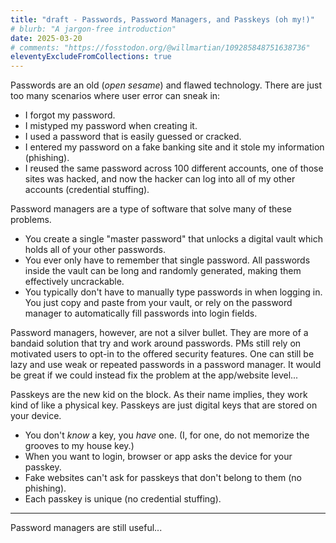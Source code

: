 ```yaml
---
title: "draft - Passwords, Password Managers, and Passkeys (oh my!)"
# blurb: "A jargon-free introduction"
date: 2025-03-20
# comments: "https://fosstodon.org/@willmartian/109285848751638736"
eleventyExcludeFromCollections: true
---
```


Passwords are an old (*open sesame*) and flawed technology. There are just too many scenarios where user error can sneak in:
- I forgot my password.
- I mistyped my password when creating it.
- I used a password that is easily guessed or cracked.
- I entered my password on a fake banking site and it stole my information (phishing).
- I reused the same password across 100 different accounts, one of those sites was hacked, and now the hacker can log into all of my other accounts (credential stuffing).

Password managers are a type of software that solve many of these problems. 
- You create a single "master password" that unlocks a digital vault which holds all of your other passwords. 
- You ever only have to remember that single password. All passwords inside the vault can be long and randomly generated, making them effectively uncrackable.
- You typically don't have to manually type passwords in when logging in. You just copy and paste from your vault, or rely on the password manager to automatically fill passwords into login fields. 

Password managers, however, are not a silver bullet. They are more of a bandaid solution that try and work around passwords. PMs still rely on motivated users to opt-in to the offered security features. One can still be lazy and use weak or repeated passwords in a password manager. It would be great if we could instead fix the problem at the app/website level...

Passkeys are the new kid on the block. As their name implies, they work kind of like a physical key. Passkeys are just digital keys that are stored on your device.
- You don't *know* a key, you *have* one. (I, for one, do not memorize the grooves to my house key.)
- When you want to login, browser or app asks the device for your passkey. 
- Fake websites can't ask for passkeys that don't belong to them (no phishing).
- Each passkey is unique (no credential stuffing). 


---
Password managers are still useful...
